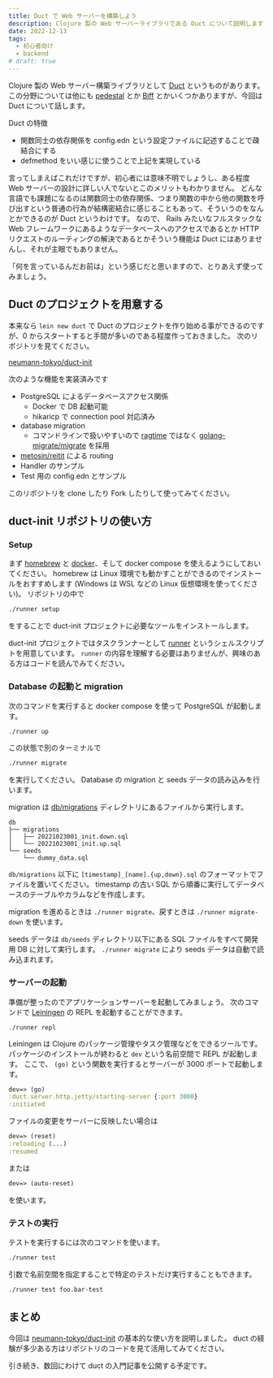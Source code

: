 ```yaml
---
title: Duct で Web サーバーを構築しよう
description: Clojure 製の Web サーバーライブラリである Duct について説明します
date: 2022-12-13
tags:
  - 初心者向け
  - backend
# draft: true
---
```


Clojure 製の Web サーバー構築ライブラリとして [Duct](https://github.com/duct-framework/duct) というものがあります。
この分野については他にも [pedestal](http://pedestal.io) とか [Biff](https://biffweb.com) とかいくつかありますが、今回は Duct について話します。

Duct の特徴

- 関数同士の依存関係を config.edn という設定ファイルに記述することで疎結合にする
- defmethod をいい感じに使うことで上記を実現している

言ってしまえばこれだけですが、初心者には意味不明でしょうし、ある程度 Web サーバーの設計に詳しい人でないとこのメリットもわかりません。
どんな言語でも課題になるのは関数同士の依存関係、つまり関数の中から他の関数を呼び出すという普通の行為が結構密結合に感じることもあって、そういうのをなんとかできるのが Duct というわけです。
なので、 Rails みたいなフルスタックな Web フレームワークにあるようなデータベースへのアクセスであるとか HTTP リクエストのルーティングの解決であるとかそういう機能は Duct にはありませんし、それが主眼でもありません。

「何を言っているんだお前は」という感じだと思いますので、とりあえず使ってみましょう。

## Duct のプロジェクトを用意する

本来なら `lein new duct` で Duct のプロジェクトを作り始める事ができるのですが、0 からスタートすると手間が多いのである程度作っておきました。
次のリポジトリを見てください。

[neumann-tokyo/duct-init](https://github.com/neumann-tokyo/duct-init)

次のような機能を実装済みです

- PostgreSQL によるデータベースアクセス関係
  - Docker で DB 起動可能
  - hikaricp で connection pool 対応済み
- database migration
  - コマンドラインで扱いやすいので [ragtime](https://github.com/weavejester/ragtime) ではなく [golang-migrate/migrate](https://github.com/golang-migrate/migrate) を採用
- [metosin/reitit](https://github.com/metosin/reitit) による routing
- Handler のサンプル
- Test 用の config.edn とサンプル

このリポジトリを clone したり Fork したりして使ってみてください。

## duct-init リポジトリの使い方

### Setup

まず [homebrew](https://brew.sh) と [docker](https://docs.docker.com)、そして docker compose を使えるようにしておいてください。
homebrew は Linux 環境でも動かすことができるのでインストールをおすすめします (Windows は WSL などの Linux 仮想環境を使ってください)。
リポジトリの中で

```bash
./runner setup
```

をすることで duct-init プロジェクトに必要なツールをインストールします。

duct-init プロジェクトではタスクランナーとして [runner](https://github.com/neumann-tokyo/duct-init/blob/main/runner) というシェルスクリプトを用意しています。
`runner` の内容を理解する必要はありませんが、興味のある方はコードを読んでみてください。

### Database の起動と migration

次のコマンドを実行すると docker compose を使って PostgreSQL が起動します。

```bash
./runner up
```

この状態で別のターミナルで

```bash
./runner migrate
```

を実行してください。
Database の migration と seeds データの読み込みを行います。

migration は [db/migrations](https://github.com/neumann-tokyo/duct-init/tree/main/db) ディレクトリにあるファイルから実行します。

```
db
├── migrations
│   ├── 20221023001_init.down.sql
│   └── 20221023001_init.up.sql
└── seeds
    └── dummy_data.sql
```

`db/migrations` 以下に `[timestamp]_[name].{up,down}.sql` のフォーマットでファイルを置いてください。
timestamp の古い SQL から順番に実行してデータベースのテーブルやカラムなどを作成します。

migration を進めるときは `./runner migrate`、戻すときは `./runner migrate-down` を使います。

seeds データは `db/seeds` ディレクトリ以下にある SQL ファイルをすべて開発用 DB に対して実行します。
`./runner migrate` により seeds データは自動で読み込まれます。

### サーバーの起動

準備が整ったのでアプリケーションサーバーを起動してみましょう。
次のコマンドで [Leiningen](https://leiningen.org) の REPL を起動することができます。

```
./runner repl
```

Leiningen は Clojure のパッケージ管理やタスク管理などをできるツールです。
パッケージのインストールが終わると `dev` という名前空間で REPL が起動します。
ここで、 `(go)` という関数を実行するとサーバーが 3000 ポートで起動します。

```clojure
dev=> (go)
:duct.server.http.jetty/starting-server {:port 3000}
:initiated
```

ファイルの変更をサーバーに反映したい場合は

```clojure
dev=> (reset)
:reloading (...)
:resumed
```

または

```clojure
dev=> (auto-reset)
```

を使います。

### テストの実行

テストを実行するには次のコマンドを使います。

```bash
./runner test
```

引数で名前空間を指定することで特定のテストだけ実行することもできます。

```bash
./runner test foo.bar-test
```

## まとめ

今回は [neumann-tokyo/duct-init](https://github.com/neumann-tokyo/duct-init) の基本的な使い方を説明しました。
duct の経験が多少ある方はリポジトリのコードを見て活用してみてください。

引き続き、数回にわけて duct の入門記事を公開する予定です。
